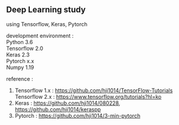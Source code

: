 ## Deep Learning study
using Tensorflow, Keras, Pytorch  
  
development environment :  
Python 3.6  
Tensorflow 2.0  
Keras 2.3  
Pytorch x.x  
Numpy 1.19

reference :  
1. Tensorflow 1.x : https://github.com/hji1014/TensorFlow-Tutorials
   Tensorflow 2.x : https://www.tensorflow.org/tutorials?hl=ko
2. Keras : https://github.com/hji1014/080228, https://github.com/hji1014/keraspp
3. Pytorch : https://github.com/hji1014/3-min-pytorch
